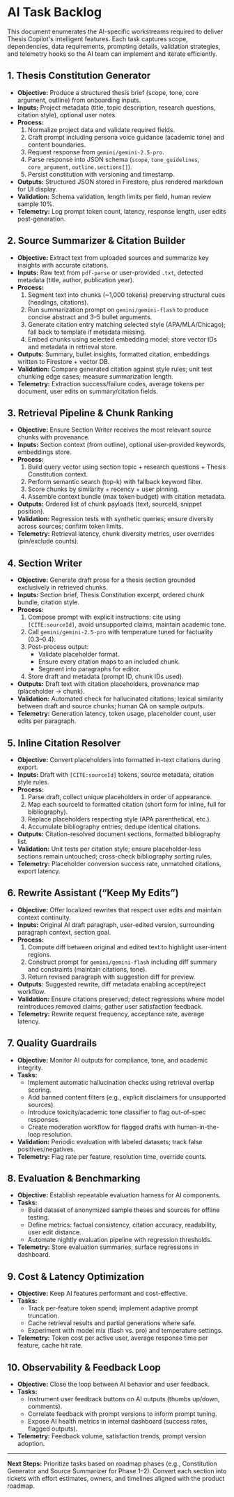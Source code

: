 # AI Task Backlog

This document enumerates the AI-specific workstreams required to deliver Thesis Copilot's intelligent features. Each task captures scope, dependencies, data requirements, prompting details, validation strategies, and telemetry hooks so the AI team can implement and iterate efficiently.

## 1. Thesis Constitution Generator
- **Objective:** Produce a structured thesis brief (scope, tone, core argument, outline) from onboarding inputs.
- **Inputs:** Project metadata (title, topic description, research questions, citation style), optional user notes.
- **Process:**
  1. Normalize project data and validate required fields.
  2. Craft prompt including persona voice guidance (academic tone) and content boundaries.
  3. Request response from `gemini/gemini-2.5-pro`.
  4. Parse response into JSON schema (`scope`, `tone_guidelines`, `core_argument`, `outline.sections[]`).
  5. Persist constitution with versioning and timestamp.
- **Outputs:** Structured JSON stored in Firestore, plus rendered markdown for UI display.
- **Validation:** Schema validation, length limits per field, human review sample 10%.
- **Telemetry:** Log prompt token count, latency, response length, user edits post-generation.

## 2. Source Summarizer & Citation Builder
- **Objective:** Extract text from uploaded sources and summarize key insights with accurate citations.
- **Inputs:** Raw text from `pdf-parse` or user-provided `.txt`, detected metadata (title, author, publication year).
- **Process:**
  1. Segment text into chunks (~1,000 tokens) preserving structural cues (headings, citations).
  2. Run summarization prompt on `gemini/gemini-flash` to produce concise abstract and 3–5 bullet arguments.
  3. Generate citation entry matching selected style (APA/MLA/Chicago); fall back to template if metadata missing.
  4. Embed chunks using selected embedding model; store vector IDs and metadata in retrieval store.
- **Outputs:** Summary, bullet insights, formatted citation, embeddings written to Firestore + vector DB.
- **Validation:** Compare generated citation against style rules; unit test chunking edge cases; measure summarization length.
- **Telemetry:** Extraction success/failure codes, average tokens per document, user edits on summary/citation fields.

## 3. Retrieval Pipeline & Chunk Ranking
- **Objective:** Ensure Section Writer receives the most relevant source chunks with provenance.
- **Inputs:** Section context (from outline), optional user-provided keywords, embeddings store.
- **Process:**
  1. Build query vector using section topic + research questions + Thesis Constitution context.
  2. Perform semantic search (top-k) with fallback keyword filter.
  3. Score chunks by similarity + recency + user pinning.
  4. Assemble context bundle (max token budget) with citation metadata.
- **Outputs:** Ordered list of chunk payloads (text, sourceId, snippet position).
- **Validation:** Regression tests with synthetic queries; ensure diversity across sources; confirm token limits.
- **Telemetry:** Retrieval latency, chunk diversity metrics, user overrides (pin/exclude counts).

## 4. Section Writer
- **Objective:** Generate draft prose for a thesis section grounded exclusively in retrieved chunks.
- **Inputs:** Section brief, Thesis Constitution excerpt, ordered chunk bundle, citation style.
- **Process:**
  1. Compose prompt with explicit instructions: cite using `[CITE:sourceId]`, avoid unsupported claims, maintain academic tone.
  2. Call `gemini/gemini-2.5-pro` with temperature tuned for factuality (0.3–0.4).
  3. Post-process output:
     - Validate placeholder format.
     - Ensure every citation maps to an included chunk.
     - Segment into paragraphs for editor.
  4. Store draft and metadata (prompt ID, chunk IDs used).
- **Outputs:** Draft text with citation placeholders, provenance map (placeholder → chunk).
- **Validation:** Automated check for hallucinated citations; lexical similarity between draft and source chunks; human QA on sample outputs.
- **Telemetry:** Generation latency, token usage, placeholder count, user edits per paragraph.

## 5. Inline Citation Resolver
- **Objective:** Convert placeholders into formatted in-text citations during export.
- **Inputs:** Draft with `[CITE:sourceId]` tokens, source metadata, citation style rules.
- **Process:**
  1. Parse draft, collect unique placeholders in order of appearance.
  2. Map each sourceId to formatted citation (short form for inline, full for bibliography).
  3. Replace placeholders respecting style (APA parenthetical, etc.).
  4. Accumulate bibliography entries; dedupe identical citations.
- **Outputs:** Citation-resolved document sections, formatted bibliography list.
- **Validation:** Unit tests per citation style; ensure placeholder-less sections remain untouched; cross-check bibliography sorting rules.
- **Telemetry:** Placeholder conversion success rate, unmatched citations, export latency.

## 6. Rewrite Assistant (“Keep My Edits”)
- **Objective:** Offer localized rewrites that respect user edits and maintain context continuity.
- **Inputs:** Original AI draft paragraph, user-edited version, surrounding paragraph context, section goal.
- **Process:**
  1. Compute diff between original and edited text to highlight user-intent regions.
  2. Construct prompt for `gemini/gemini-flash` including diff summary and constraints (maintain citations, tone).
  3. Return revised paragraph with suggestion diff for preview.
- **Outputs:** Suggested rewrite, diff metadata enabling accept/reject workflow.
- **Validation:** Ensure citations preserved; detect regressions where model reintroduces removed claims; gather user satisfaction feedback.
- **Telemetry:** Rewrite request frequency, acceptance rate, average latency.

## 7. Quality Guardrails
- **Objective:** Monitor AI outputs for compliance, tone, and academic integrity.
- **Tasks:**
  - Implement automatic hallucination checks using retrieval overlap scoring.
  - Add banned content filters (e.g., explicit disclaimers for unsupported sources).
  - Introduce toxicity/academic tone classifier to flag out-of-spec responses.
  - Create moderation workflow for flagged drafts with human-in-the-loop resolution.
- **Validation:** Periodic evaluation with labeled datasets; track false positives/negatives.
- **Telemetry:** Flag rate per feature, resolution time, override counts.

## 8. Evaluation & Benchmarking
- **Objective:** Establish repeatable evaluation harness for AI components.
- **Tasks:**
  - Build dataset of anonymized sample theses and sources for offline testing.
  - Define metrics: factual consistency, citation accuracy, readability, user edit distance.
  - Automate nightly evaluation pipeline with regression thresholds.
- **Telemetry:** Store evaluation summaries, surface regressions in dashboard.

## 9. Cost & Latency Optimization
- **Objective:** Keep AI features performant and cost-effective.
- **Tasks:**
  - Track per-feature token spend; implement adaptive prompt truncation.
  - Cache retrieval results and partial generations where safe.
  - Experiment with model mix (flash vs. pro) and temperature settings.
- **Telemetry:** Token cost per active user, average response time per feature, cache hit rate.

## 10. Observability & Feedback Loop
- **Objective:** Close the loop between AI behavior and user feedback.
- **Tasks:**
  - Instrument user feedback buttons on AI outputs (thumbs up/down, comments).
  - Correlate feedback with prompt versions to inform prompt tuning.
  - Expose AI health metrics in internal dashboard (success rates, flagged outputs).
- **Telemetry:** Feedback volume, satisfaction trends, prompt version adoption.

---

**Next Steps:** Prioritize tasks based on roadmap phases (e.g., Constitution Generator and Source Summarizer for Phase 1–2). Convert each section into tickets with effort estimates, owners, and timelines aligned with the product roadmap.

